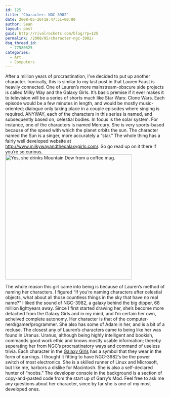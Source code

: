 ```yaml
---
id: 125
title: 'Character: NGC-3982'
date: 2008-05-26T18:47:51+00:00
author: Sean
layout: post
guid: http://rivalrockets.com/blog/?p=125
permalink: /2008/05/character-ngc-3982/
dsq_thread_id:
  - 77580525
categories:
  - Art
  - Computers
---
```

After a million years of procrastination, I&#8217;ve decided to put up another character. Ironically, this is similar to my last post in that Lauren Faust is heavily connected. One of Lauren&#8217;s more mainstream-obscure side projects is called Milky Way and the Galaxy Girls. It&#8217;s basic premise if it ever makes it to television will be a series of shorts much like Star Wars: Clone Wars. Each episode would be a few minutes in length, and would be mostly music-oriented; dialogue only taking place in a couple episodes where singing is required. ANYWAY, each of the characters in this series is named, and subsequently based on, celestial bodies. In focus is the solar system. For instance, one of the characters is named Mercury. She is very sports-based because of the speed with which the planet orbits the sun. The character named the Sun is a singer, more accurately a &#8220;star.&#8221; The whole thing has a fairly well developed website at <http://www.milkywayandthegalaxygirls.com/>. So go read up on it there if you&#8217;re so curious.[<img class="alignnone size-medium wp-image-126" title="Yes, she drinks Mountain Dew from a coffee mug." src="http://rivalrockets.com/blog/wp-content/uploads/2008/05/ngc-afterlan-copy-400x394.jpg" alt="Yes, she drinks Mountain Dew from a coffee mug." width="400" height="394" />](http://rivalrockets.com/blog/wp-content/uploads/2008/05/ngc-afterlan-copy.jpg)

The whole reason this girl came into being is because of Lauren&#8217;s method of naming her characters. I figured &#8220;If you&#8217;re naming characters after celestial objects, what about all those countless things in the sky that have no real name?&#8221; I liked the sound of NGC-3982, a galaxy behind the big dipper, 68 million lightyears away. Since I first started drawing her, she&#8217;s become more detached from the Galaxy Girls and in my mind, and I&#8217;m certain her own, acheived complete autonomy. Her character is that of the computer-nerd/gamer/programmer. She also has some of Adam in her, and is a bit of a recluse. The closest any of Lauren&#8217;s characters came to being like her was found in Uranus. Uranus, although being highly intelligent and bookish, commands good work ethic and knows mostly usable information; thereby seperating her from NGC&#8217;s procrastinatory ways and command of useless trivia. Each character in the [Galaxy Girls](http://www.milkywayandthegalaxygirls.com/gGirls.html) has a symbol that they wear in the form of earrings. I thought it fitting to have NGC-3982&#8242;s be the power switch of most electronics. She is a skilled runner of Linux and Microsoft, but like me, harbors a dislike for Macintosh. She is also a self-declared hunter of &#8220;noobs.&#8221; The developer console in the background is a section of copy-and-pasted code from the start up of Garry&#8217;s Mod. Feel free to ask me any questions about her character, since by far she is one of my most developed ones.
